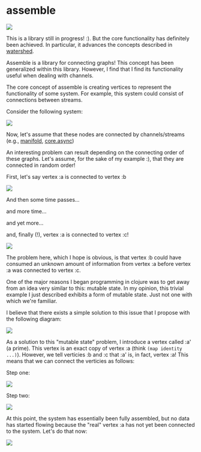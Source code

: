 assemble
========

![](/images/logo.png)

This is a library still in progress! :).  But the core functionality has definitely been achieved.  In particular, it advances the concepts described in [watershed](http://github.com/hypower-org/watershed).

Assemble is a library for connecting graphs!  This concept has been generalized within this library.  However, I find that I find its functionality useful when dealing with channels.  

The core concept of assemble is creating vertices to represent the functionality of some system.  For example, this system could consist of connections between streams.  

Consider the following system:  

![](/images/problematic-example.png)

Now, let's assume that these nodes are connected by channels/streams (e.g., [manifold](https://github.com/ztellman/manifold), [core.async](https://github.com/clojure/core.async))

An interesting problem can result depending on the connecting order of these graphs.  Let's assume, for the sake of my example :), that they are connected in random order! 

First, let's say vertex :a is connected to vertex :b 

![](/images/problematic-example-1.png)

And then some time passes...

and more time...

and yet more...

and, finally (!), vertex :a is connected to vertex :c! 

![](/images/problematic-example.png)

The problem here, which I hope is obvious, is that vertex :b could have consumed an unknown amount of information from vertex :a before vertex :a was connected to vertex :c.  

One of the major reasons I began programming in clojure was to get away from an idea very similar to this: mutable state.  In my opinion, this trivial example I just described exhibits a form of mutable state.  Just not one with which we're familiar.  

I believe that there exists a simple solution to this issue that I propose with the following diagram: 

![](/images/problematic-example-fixed.png)

As a solution to this "mutable state" problem, I introduce a vertex called :a' (a prime).  This vertex is an exact copy of vertex :a (think ```(map identity ...)```).  However, we tell verticies :b and :c that :a' is, in fact, vertex :a!  This means that we can connect the verticies as follows: 

Step one: 

![](/images/problematic-example-fixed-1.png)

Step two: 

![](/images/problematic-example-fixed-2.png)

At this point, the system has essentially been fully assembled, but no data has started flowing because the "real" vertex :a has not yet been connected to the system.  Let's do that now: 

![](/images/problematic-example-fixed-3.png)




